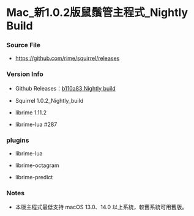 # Mac_新1.0.2版鼠鬚管主程式_Nightly Build

### Source File

- https://github.com/rime/squirrel/releases

### Version Info

- Github Releases：[b110a83 Nightly build](https://github.com/rime/squirrel/releases/tag/latest)

- Squirrel 1.0.2_Nightly_build

- librime 1.11.2

- librime-lua #287

### plugins

- librime-lua

- librime-octagram

- librime-predict

### Notes

- 本版主程式最低支持 macOS 13.0、14.0 以上系統，較舊系統可用舊版。